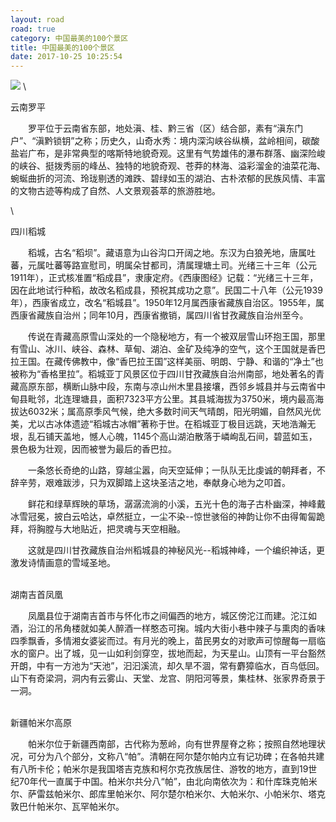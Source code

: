 ```yaml
---
layout: road
road: true
category: 中国最美的100个景区
title: 中国最美的100个景区
date: 2017-10-25 10:25:54
---
```


![](http://www.chla.com.cn/uploadfile/2011/0531/20110531100501919.jpg)
\

云南罗平

　　罗平位于云南省东部，地处滇、桂、黔三省（区）结合部，素有“滇东门户”、“滇黔锁钥”之称；历史久，山奇水秀：境内深沟峡谷纵横，盆岭相间，碳酸盐岩广布，是非常典型的喀斯特地貌奇观。这里有气势雄伟的瀑布群落、幽深险峻的峡谷、挺拨秀丽的峰丛、独特的地貌奇观、苍莽的林海、溢彩溜金的油菜花海、蜿蜒曲折的河流、玲珑剔透的滩跌、碧绿如玉的湖泊、古朴浓郁的民族风情、丰富的文物古迹等构成了自然、人文景观荟萃的旅游胜地。

\

四川稻城

　　稻城，古名“稻坝”。藏语意为山谷沟口开阔之地。东汉为白狼羌地，唐属吐蕃，元属吐蕃等路宣慰司，明属朵甘都司，清属理塘土司。光绪三十三年（公元1911年），正式核准置“稻成县”，隶康定府。《西康图经》记载：“光绪三十三年，因在此地试行种稻，故改名稻成县，预祝其成功之意”。民国二十八年（公元1939年），西康省成立，改名“稻城县”。1950年12月属西康省藏族自治区。1955年，属西康省藏族自治州；同年10月，西康省撤销，属四川省甘孜藏族自治州至今。

　　传说在青藏高原雪山深处的一个隐秘地方，有一个被双层雪山环抱王国，那里有雪山、冰川、峡谷、森林、草甸、湖泊、金矿及纯净的空气，这个王国就是香巴拉王国。在藏传佛教中，像“香巴拉王国”这样美丽、明朗、宁静、和谐的“净土”也被称为“香格里拉”。稻城亚丁风景区位于四川甘孜藏族自治州南部，地处著名的青藏高原东部，横断山脉中段，东南与凉山州木里县接壤，西邻乡城县并与云南省中甸县毗邻，北连理塘县，面积7323平方公里。其县城海拔为3750米，境内最高海拔达6032米；属高原季风气候，绝大多数时间天气晴朗，阳光明媚，自然风光优美，尤以古冰体遗迹“稻城古冰帽”著称于世。在稻城亚丁极目远跳，天地浩瀚无垠，乱石铺天盖地，憾人心魄，1145个高山湖泊散落于嶙峋乱石间，碧蓝如玉，景色极为壮观，因而被誉为最后的香巴拉。

　　一条悠长奇绝的山路，穿越尘嚣，向天空延伸；一队队无比虔诚的朝拜者，不辞辛劳，艰难跋涉，只为双脚踏上这块圣洁之地，奉献身心地为之叩首。

　　鲜花和绿草辉映的草场，潺潺流淌的小溪，五光十色的海子古朴幽深，神峰戴冰雪冠冕，披白云哈达，卓然挺立，一尘不染--惊世骇俗的神韵让你不由得匍匐跪拜，将胸膛与大地贴近，把灵魂与天空相融。

　　这就是四川甘孜藏族自治州稻城县的神秘风光--稻城神峰，一个编织神话，更激发诗情画意的雪域圣地。


\
湖南吉首凤凰

　　凤凰县位于湖南吉首市与怀化市之间偏西的地方，城区傍沱江而建。沱江如酒，沿江的吊角楼就如美人醉酒一样憨态可掬。城内大街小巷中辣子与熏肉的香味四季飘香，多情湘女婆娑而过。有月光的晚上，苗民男女的对歌声可惊醒每一扇临水的窗户。出了城，见一山如利剑穿空，拔地而起，为天星山。山顶有一平台豁然开朗，中有一方池为“天池”，汩汩溪流，却久旱不涸，常有麝獐临水，百鸟低回。山下有奇梁洞，洞内有云雾山、天堂、龙宫、阴阳河等景，集桂林、张家界奇景于一洞。

\
新疆帕米尔高原

　　帕米尔位于新疆西南部，古代称为葱岭，向有世界屋脊之称；按照自然地理状况，可分为八个部分，文称八“帕”。清朝在阿尔楚尔帕内立有记功碑；在各帕共建有八所卡伦；帕米尔是我国塔吉克族和柯尔克孜族居住、游牧的地方，直到19世纪70年代一直属于中国。柏米尔共分八“帕”，由北向南依次为：和什库珠克帕米尔、萨雷兹帕米尔、郎库里帕米尔、阿尔楚尔柏米尔、大帕米尔、小帕米尔、塔克敦巴什帕米尔、瓦罕帕米尔。


